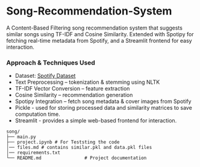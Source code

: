 # Song-Recommendation-System

A Content-Based Filtering song recommendation system that suggests similar songs using TF-IDF and Cosine Similarity. Extended with Spotipy for fetching real-time metadata from Spotify, and a Streamlit frontend for easy interaction.

### Approach & Techniques Used
- Dataset: [Spotify Dataset](https://drive.google.com/uc?id=1YA5XPVjTS-MEYKa71vu7qI9f6gYpD0rv)
- Text Preprocessing – tokenization & stemming using NLTK
- TF-IDF Vector Conversion – feature extraction
- Cosine Similarity – recommendation generation
- Spotipy Integration – fetch song metadata & cover images from Spotify
- Pickle - used for storing processed data and similarity matrices to save computation time.
- Streamlit - provides a simple web-based frontend for interaction.
  
```plaintext
song/
├── main.py
├── project.ipynb # For Teststing the code
│── files.md # contains similar.pkl and data.pkl files 
│── requirements.txt
└── README.md                # Project documentation
```
